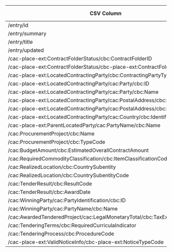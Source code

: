 | CSV Column           | Ontology Property | Entity Class | Rel. Entity Class | Subject Generation    | Join Condition | Datatype | Function Name | Function Output |
| --- | --- | --- | --- | --- | --- | --- | --- | --- |
| /entry/id | :hasID | :ProcurementObject |  | uuid() |  | string |  | urn:uuid:<uuid> |
| /entry/summary | :hasDescription | :ProcurementObject |  | concat("Summary: ", /entry/summary) |  | string |  | Summary: <text> |
| /entry/title | :hasTitle | :ProcurementObject |  | /entry/title |  | string |  | <text> |
| /entry/updated | :hasDispatchDate | :Document |  | /entry/updated |  | dateTime |  | <datetime> |
| /cac-place-ext:ContractFolderStatus/cbc:ContractFolderID | :hasID | :ContractFolder |  | /cac-place-ext:ContractFolderStatus/cbc:ContractFolderID |  | string |  | <id> |
| /cac-place-ext:ContractFolderStatus/cbc-place-ext:ContractFolderStatusCode | :hasStatusCode | :ContractFolderStatus | :ContractFolder | /cac-place-ext:ContractFolderStatus/cbc-place-ext:ContractFolderStatusCode |  | string |  | <code> |
| /cac-place-ext:LocatedContractingParty/cbc:ContractingPartyTypeCode | :hasTypeCode | :ContractingParty | :LocatedContractingParty | /cac-place-ext:LocatedContractingParty/cbc:ContractingPartyTypeCode |  | string |  | <code> |
| /cac-place-ext:LocatedContractingParty/cac:Party/cbc:ID | :hasID | :Party | :LocatedContractingParty | /cac-place-ext:LocatedContractingParty/cac:Party/cbc:ID |  | string |  | <id> |
| /cac-place-ext:LocatedContractingParty/cac:Party/cbc:Name | :hasName | :Party | :LocatedContractingParty | /cac-place-ext:LocatedContractingParty/cac:Party/cbc:Name |  | string |  | <name> |
| /cac-place-ext:LocatedContractingParty/cac:PostalAddress/cbc:CityName | :hasCityName | :PostalAddress | :LocatedContractingParty | /cac-place-ext:LocatedContractingParty/cac:PostalAddress/cbc:CityName |  | string |  | <city> |
| /cac-place-ext:LocatedContractingParty/cac:PostalAddress/cbc:PostalZone | :hasPostalZone | :PostalAddress | :LocatedContractingParty | /cac-place-ext:LocatedContractingParty/cac:PostalAddress/cbc:PostalZone |  | string |  | <zip> |
| /cac-place-ext:LocatedContractingParty/cac:Country/cbc:IdentificationCode | :hasCountryCode | :Country | :LocatedContractingParty | /cac-place-ext:LocatedContractingParty/cac:Country/cbc:IdentificationCode |  | string |  | <country_code> |
| /cac-place-ext:ParentLocatedParty/cac:PartyName/cbc:Name | :hasName | :Party | :ParentLocatedParty | /cac-place-ext:ParentLocatedParty/cac:PartyName/cbc:Name |  | string |  | <name> |
| /cac:ProcurementProject/cbc:Name | :hasName | :ProcurementProject |  | /cac:ProcurementProject/cbc:Name |  | string |  | <name> |
| /cac:ProcurementProject/cbc:TypeCode | :hasTypeCode | :ProcurementProject |  | /cac:ProcurementProject/cbc:TypeCode |  | string |  | <code> |
| /cac:BudgetAmount/cbc:EstimatedOverallContractAmount | :hasEstimatedAmount | :BudgetAmount | :ProcurementProject | /cac:BudgetAmount/cbc:EstimatedOverallContractAmount |  | decimal |  | <amount> |
| /cac:RequiredCommodityClassification/cbc:ItemClassificationCode | :hasItemClassificationCode | :RequiredCommodityClassification | :ProcurementProject | /cac:RequiredCommodityClassification/cbc:ItemClassificationCode |  | string |  | <code> |
| /cac:RealizedLocation/cbc:CountrySubentity | :hasCountrySubentity | :RealizedLocation | :ProcurementProject | /cac:RealizedLocation/cbc:CountrySubentity |  | string |  | <subentity> |
| /cac:RealizedLocation/cbc:CountrySubentityCode | :hasCountrySubentityCode | :RealizedLocation | :ProcurementProject | /cac:RealizedLocation/cbc:CountrySubentityCode |  | string |  | <code> |
| /cac:TenderResult/cbc:ResultCode | :hasResultCode | :TenderResult | :ProcurementProject | /cac:TenderResult/cbc:ResultCode |  | string |  | <code> |
| /cac:TenderResult/cbc:AwardDate | :hasAwardDate | :TenderResult | :ProcurementProject | /cac:TenderResult/cbc:AwardDate |  | dateTime |  | <datetime> |
| /cac:WinningParty/cac:PartyIdentification/cbc:ID | :hasID | :WinningParty | :TenderResult | /cac:WinningParty/cac:PartyIdentification/cbc:ID |  | string |  | <id> |
| /cac:WinningParty/cac:PartyName/cbc:Name | :hasName | :WinningParty | :TenderResult | /cac:WinningParty/cac:PartyName/cbc:Name |  | string |  | <name> |
| /cac:AwardedTenderedProject/cac:LegalMonetaryTotal/cbc:TaxExclusiveAmount | :hasTaxExclusiveAmount | :AwardedTenderedProject | :TenderResult | /cac:AwardedTenderedProject/cac:LegalMonetaryTotal/cbc:TaxExclusiveAmount |  | decimal |  | <amount> |
| /cac:TenderingTerms/cbc:RequiredCurriculaIndicator | :hasRequiredCurriculaIndicator | :TenderingTerms | :ProcurementProject | /cac:TenderingTerms/cbc:RequiredCurriculaIndicator |  | boolean |  | true/false |
| /cac:TenderingProcess/cbc:ProcedureCode | :hasProcedureCode | :TenderingProcess | :ProcurementProject | /cac:TenderingProcess/cbc:ProcedureCode |  | string |  | <code> |
| /cac-place-ext:ValidNoticeInfo/cbc-place-ext:NoticeTypeCode | :hasNoticeTypeCode | :ValidNoticeInfo | :ProcurementProject | /cac-place-ext:ValidNoticeInfo/cbc-place-ext:NoticeTypeCode |  | string |  | <code> |
